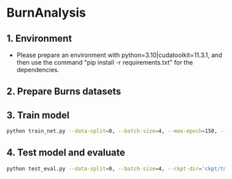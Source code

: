 # BurnAnalysis
## 1. Environment
- Please prepare an environment with python=3.10|cudatoolkit=11.3.1, and then use the command "pip install -r requirements.txt" for the dependencies.
## 2. Prepare Burns datasets 

## 3. Train model 
```bash
python train_net.py --data-split=0, --batch-size=4, --max-epoch=150, --ckpt-dir='ckpt/tmpckpt'
```
## 4. Test model and evaluate
```bash
python test_eval.py --data-split=0, --batch-size=4, --ckpt-dir='ckpt/tmpckpt', --out-dir='output/tmp', --cndct-vis=False
```